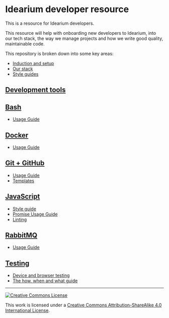 # Idearium developer resource

This is a resource for Idearium developers.

This resource will help with onboarding new developers to Idearium, into our tech stack, the way we manage projects and how we write good quality, maintainable code.

This repository is broken down into some key areas:

  - [Induction and setup](./induction)
  - [Our stack](./stack)
  - [Style guides](./style-guides.md)

## [Development tools](./development-tools/)

## [Bash](./bash/)

  - [Usage Guide](./bash/README.md)

## [Docker](./docker/)

  - [Usage Guide](./docker/README.md)

## [Git + GitHub](./git/)

  - [Usage Guide](./git/usageguide.md)
  - [Templates](./git/github-templates.md)

## [JavaScript](./javascript/)

  - [Style guide](./javascript/styleguide.md)
  - [Promise Usage Guide](./javascript/promise.md)
  - [Linting](./javascript/.eslintrc)

## [RabbitMQ](./rabbitmq/)

  - [Usage Guide](./rabbitmq/usageguide.md)

## [Testing](./testing/)

  - [Device and browser testing](./testing/device%20and%20browser.md)
  - [The how, when and what guide](./testing/guide.md)

---

[![Creative Commons License](https://i.creativecommons.org/l/by-sa/4.0/88x31.png)](http://creativecommons.org/licenses/by-sa/4.0/)

This work is licensed under a [Creative Commons Attribution-ShareAlike 4.0 International License](http://creativecommons.org/licenses/by-sa/4.0/).
